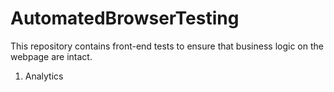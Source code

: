 # AutomatedBrowserTesting
This repository contains front-end tests to ensure that business logic on the webpage are intact.
1) Analytics
